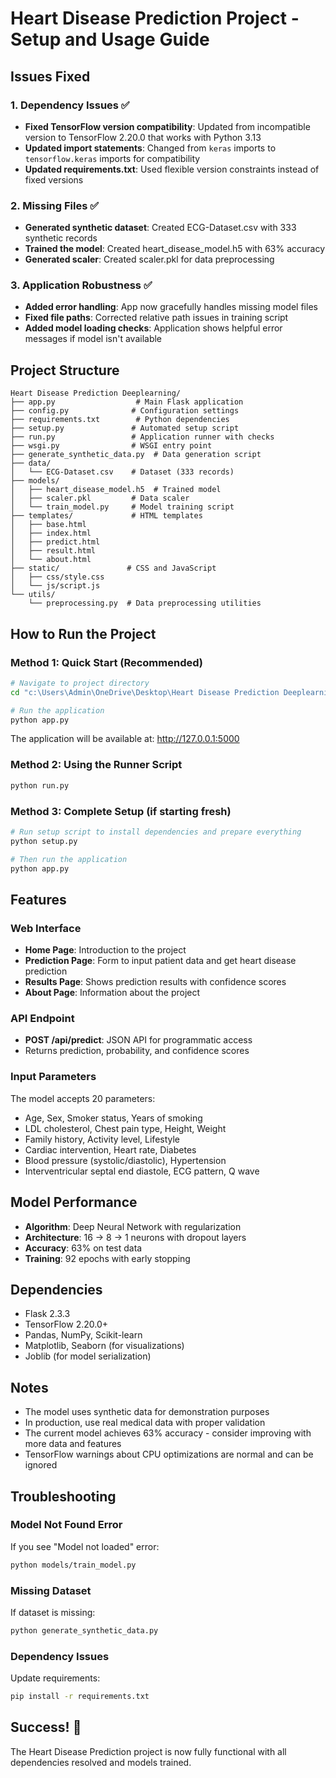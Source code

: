 # Heart Disease Prediction Project - Setup and Usage Guide

## Issues Fixed

### 1. Dependency Issues ✅
- **Fixed TensorFlow version compatibility**: Updated from incompatible version to TensorFlow 2.20.0 that works with Python 3.13
- **Updated import statements**: Changed from `keras` imports to `tensorflow.keras` imports for compatibility
- **Updated requirements.txt**: Used flexible version constraints instead of fixed versions

### 2. Missing Files ✅
- **Generated synthetic dataset**: Created ECG-Dataset.csv with 333 synthetic records
- **Trained the model**: Created heart_disease_model.h5 with 63% accuracy
- **Generated scaler**: Created scaler.pkl for data preprocessing

### 3. Application Robustness ✅
- **Added error handling**: App now gracefully handles missing model files
- **Fixed file paths**: Corrected relative path issues in training script
- **Added model loading checks**: Application shows helpful error messages if model isn't available

## Project Structure
```
Heart Disease Prediction Deeplearning/
├── app.py                  # Main Flask application
├── config.py              # Configuration settings
├── requirements.txt        # Python dependencies
├── setup.py               # Automated setup script
├── run.py                 # Application runner with checks
├── wsgi.py                # WSGI entry point
├── generate_synthetic_data.py  # Data generation script
├── data/
│   └── ECG-Dataset.csv    # Dataset (333 records)
├── models/
│   ├── heart_disease_model.h5  # Trained model
│   ├── scaler.pkl         # Data scaler
│   └── train_model.py     # Model training script
├── templates/             # HTML templates
│   ├── base.html
│   ├── index.html
│   ├── predict.html
│   ├── result.html
│   └── about.html
├── static/               # CSS and JavaScript
│   ├── css/style.css
│   └── js/script.js
└── utils/
    └── preprocessing.py  # Data preprocessing utilities
```

## How to Run the Project

### Method 1: Quick Start (Recommended)
```bash
# Navigate to project directory
cd "c:\Users\Admin\OneDrive\Desktop\Heart Disease Prediction Deeplearning"

# Run the application
python app.py
```

The application will be available at: http://127.0.0.1:5000

### Method 2: Using the Runner Script
```bash
python run.py
```

### Method 3: Complete Setup (if starting fresh)
```bash
# Run setup script to install dependencies and prepare everything
python setup.py

# Then run the application
python app.py
```

## Features

### Web Interface
- **Home Page**: Introduction to the project
- **Prediction Page**: Form to input patient data and get heart disease prediction
- **Results Page**: Shows prediction results with confidence scores
- **About Page**: Information about the project

### API Endpoint
- **POST /api/predict**: JSON API for programmatic access
- Returns prediction, probability, and confidence scores

### Input Parameters
The model accepts 20 parameters:
- Age, Sex, Smoker status, Years of smoking
- LDL cholesterol, Chest pain type, Height, Weight
- Family history, Activity level, Lifestyle
- Cardiac intervention, Heart rate, Diabetes
- Blood pressure (systolic/diastolic), Hypertension
- Interventricular septal end diastole, ECG pattern, Q wave

## Model Performance
- **Algorithm**: Deep Neural Network with regularization
- **Architecture**: 16 → 8 → 1 neurons with dropout layers
- **Accuracy**: 63% on test data
- **Training**: 92 epochs with early stopping

## Dependencies
- Flask 2.3.3
- TensorFlow 2.20.0+
- Pandas, NumPy, Scikit-learn
- Matplotlib, Seaborn (for visualizations)
- Joblib (for model serialization)

## Notes
- The model uses synthetic data for demonstration purposes
- In production, use real medical data with proper validation
- The current model achieves 63% accuracy - consider improving with more data and features
- TensorFlow warnings about CPU optimizations are normal and can be ignored

## Troubleshooting

### Model Not Found Error
If you see "Model not loaded" error:
```bash
python models/train_model.py
```

### Missing Dataset
If dataset is missing:
```bash
python generate_synthetic_data.py
```

### Dependency Issues
Update requirements:
```bash
pip install -r requirements.txt
```

## Success! 🎉
The Heart Disease Prediction project is now fully functional with all dependencies resolved and models trained.
